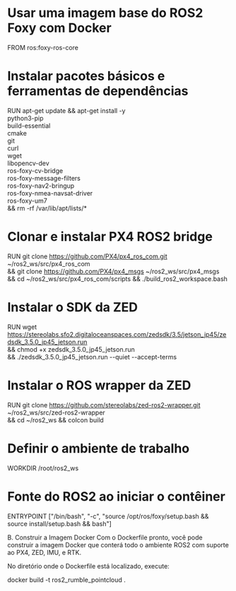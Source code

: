 # Usar uma imagem base do ROS2 Foxy com Docker
FROM ros:foxy-ros-core

# Instalar pacotes básicos e ferramentas de dependências
RUN apt-get update && apt-get install -y \
    python3-pip \
    build-essential \
    cmake \
    git \
    curl \
    wget \
    libopencv-dev \
    ros-foxy-cv-bridge \
    ros-foxy-message-filters \
    ros-foxy-nav2-bringup \
    ros-foxy-nmea-navsat-driver \
    ros-foxy-um7 \
    && rm -rf /var/lib/apt/lists/*

# Clonar e instalar PX4 ROS2 bridge
RUN git clone https://github.com/PX4/px4_ros_com.git ~/ros2_ws/src/px4_ros_com \
    && git clone https://github.com/PX4/px4_msgs ~/ros2_ws/src/px4_msgs \
    && cd ~/ros2_ws/src/px4_ros_com/scripts && ./build_ros2_workspace.bash

# Instalar o SDK da ZED
RUN wget https://stereolabs.sfo2.digitaloceanspaces.com/zedsdk/3.5/jetson_jp45/zedsdk_3.5.0_jp45_jetson.run \
    && chmod +x zedsdk_3.5.0_jp45_jetson.run \
    && ./zedsdk_3.5.0_jp45_jetson.run --quiet --accept-terms

# Instalar o ROS wrapper da ZED
RUN git clone https://github.com/stereolabs/zed-ros2-wrapper.git ~/ros2_ws/src/zed-ros2-wrapper \
    && cd ~/ros2_ws && colcon build

# Definir o ambiente de trabalho
WORKDIR /root/ros2_ws

# Fonte do ROS2 ao iniciar o contêiner
ENTRYPOINT ["/bin/bash", "-c", "source /opt/ros/foxy/setup.bash && source install/setup.bash && bash"]


B. Construir a Imagem Docker
Com o Dockerfile pronto, você pode construir a imagem Docker que conterá todo o ambiente ROS2 com suporte ao PX4, ZED, IMU, e RTK.

No diretório onde o Dockerfile está localizado, execute:

docker build -t ros2_rumble_pointcloud .
